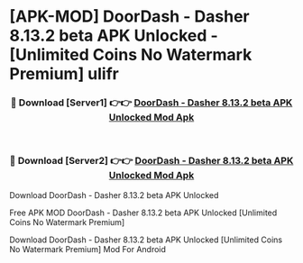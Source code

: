 # [APK-MOD] DoorDash - Dasher 8.13.2 beta APK Unlocked - [Unlimited Coins No Watermark Premium] ulifr



<div align="center">
<h3>🔴 Download [Server1] 👉👉 <a href="https://momento.my/?title=DoorDash_-_Dasher_8.13.2_beta_APK_Unlocked">DoorDash - Dasher 8.13.2 beta APK Unlocked Mod Apk</a></h3><br>

<h3>🔴 Download [Server2] 👉👉 <a href="https://momento.my/?title=DoorDash_-_Dasher_8.13.2_beta_APK_Unlocked">DoorDash - Dasher 8.13.2 beta APK Unlocked Mod Apk</a></h3>
</div>



Download DoorDash - Dasher 8.13.2 beta APK Unlocked 

Free APK MOD DoorDash - Dasher 8.13.2 beta APK Unlocked [Unlimited Coins No Watermark Premium]

Download DoorDash - Dasher 8.13.2 beta APK Unlocked [Unlimited Coins No Watermark Premium] Mod For Android

